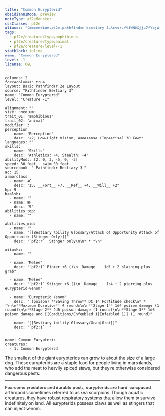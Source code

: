 ```yaml
---
title: "Common Eurypterid"
obsidianUIMode: preview
noteType: pf2eMonster
cssClasses: pf2e
aliases: "Compendium.pf2e.pathfinder-bestiary-3.Actor.fViWNHKjjL7fYbjW" 
tags:
  - pf2e/creature/type/amphibious
  - pf2e/creature/type/animal
  - pf2e/creature/level/-1
statblock: inline
name: "Common Eurypterid"
level: -1
license: OGL
---
```


```statblock
columns: 2
forcecolumns: true
layout: Basic Pathfinder 2e Layout
source: "Pathfinder Bestiary 3"
name: "Common Eurypterid"
level: "Creature -1"

alignment: ""
size: "Medium"
trait_01: "amphibious"
trait_02: "animal"
modifier: 2
perception:
  - name: "Perception"
    desc: "+2; Low-Light Vision, Wavesense (Imprecise) 30 Feet"
languages: ""
skills:
  - name: "Skills"
    desc: "Athletics: +4, Stealth: +4"
abilityMods: [2, 0, 3, -5, 0, -3]
speed: 30 feet,  swim 30 feet
sourcebook: "_Pathfinder Bestiary 3_"
ac: 15
armorclass:
  - name: AC
    desc: "15; __Fort__ +7, __Ref__ +4, __Will__ +2"
hp: 9
health:
  - name: ""
  - name: HP
    desc: "9"
abilities_top:
  - name: ""

abilities_mid:
  - name: ""
  - name: "[[Bestiary Ability Glossary/Attack of Opportunity|Attack of Opportunity (Stinger Only)]]"
    desc: "`pf2:r`  Stinger only\n\n* * *\n"

attacks:
  - name: ""

  - name: "Melee"
    desc: "`pf2:1` Pincer +6 ()\n__Damage__  1d6 + 2 slashing plus grab"

  - name: "Melee"
    desc: "`pf2:1` Stinger +6 ()\n__Damage__  1d4 + 2 piercing plus eurypterid-venom"

  - name: "Eurypterid Venom"
    desc: " (poison) **Saving Throw** DC 14 Fortitude check\n* * *\n\n**Maximum Duration** 4 rounds\n\n**Stage 1** 1d4 poison damage (1 round)\n\n**Stage 2** 1d6 poison damage (1 round)\n\n**Stage 3** 1d6 poison damage and [[Conditions/Enfeebled 1|Enfeebled 1]] (1 round)"

  - name: "[[Bestiary Ability Glossary/Grab|Grab]]"
    desc: "`pf2:1`  "
 
```

```encounter-table
name: Common Eurypterid
creatures:
  - 1: Common Eurypterid
```



The smallest of the giant eurypterids can grow to about the size of a large dog. These eurypterids are a staple food for people living in marshlands, who add the meat to heavily spiced stews, but they're otherwise considered dangerous pests.

* * *

Fearsome predators and durable pests, eurypterids are hard-carapaced arthropods sometimes referred to as sea scorpions. Though aquatic creatures, they have robust respiratory systems that allow them to survive indefinitely on land. All eurypterids possess claws as well as stingers that can inject venom.
